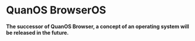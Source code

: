 # QuanOS BrowserOS
**The successor of QuanOS Browser, a concept of an operating system will be released in the future.**
